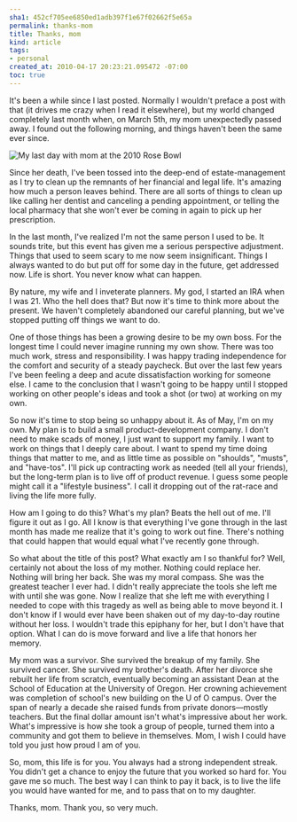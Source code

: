 ```yaml
--- 
sha1: 452cf705ee6850ed1adb397f1e67f02662f5e65a
permalink: thanks-mom
title: Thanks, mom
kind: article
tags: 
- personal
created_at: 2010-04-17 20:23:21.095472 -07:00
toc: true
---
```

It's been a while since I last posted. Normally I wouldn't preface a post with
that (it drives me crazy when I read it elsewhere), but my world changed
completely last month when, on March 5th, my mom unexpectedly passed 
away. I found out the following morning, and things haven't been the same
ever since.

<img class="left" src="/images/2010/04/rosebowl.jpeg" title="My last day with mom at the 2010 Rose Bowl"/>

Since her death, I've been tossed into the deep-end of estate-management as
I try to clean up the remnants of her financial and legal life. It's amazing
how much a person leaves behind. There are all sorts of things to clean up like 
calling her dentist and canceling a pending appointment, or telling the local
pharmacy that she won't ever be coming in again to pick up her prescription.

In the last month, I've realized I'm not the same person I used to be. It sounds
trite, but this event has given me a serious perspective 
adjustment. Things that used to seem scary to me now seem insignificant.
Things I always wanted to do but put off for some day in the future, get 
addressed now. Life is short. You never know what can happen.

By nature, my wife and I inveterate planners. My god, I started an IRA when
I was 21. Who the hell does that? But now it's time to think more about
the present. We haven't completely abandoned our careful planning, but we've
stopped putting off things we want to do.

One of those things has been a growing desire to be my own boss. For
the longest time I could never imagine running my own show. There was
too much work, stress and responsibility. I was happy trading independence for
the comfort and security of a steady paycheck. But over the last few years 
I've been feeling a deep and acute dissatisfaction working for someone else.
I came to the conclusion that I wasn't going to be happy until I stopped
working on other people's ideas and took a shot (or two) at working on my own.

So now it's time to stop being so unhappy about it. As of May, I'm on my own.
My plan is to build a small product-development company. I don't need to make
scads of money, I just want to support my family. I want to work on things that
I deeply care about. I want to spend my time doing things that matter to me, 
and as little time as possible on "shoulds", "musts", and "have-tos". I'll 
pick up contracting work as needed (tell all your friends), 
but the long-term plan is to live off of product revenue. I guess some people
might call it a "lifestyle business". I call it dropping out of the rat-race
and living the life more fully.

How am I going to do this? What's my plan? Beats the hell out of me. I'll
figure it out as I go. All I know is that everything I've gone through in the
last month has made me realize that it's going to work out fine. There's 
nothing that could happen that would equal what I've recently gone through.

So what about the title of this post? What exactly am I so thankful for?
Well, certainly not about the loss of my mother. Nothing could replace her.
Nothing will bring her back. She was my moral compass. She was the greatest
teacher I ever had. I didn't really appreciate the tools she left me with
until she was gone. Now I realize that she left me with everything I needed 
to cope with this tragedy as well as being able to move beyond it. I don't 
know if I would ever have been shaken out of my day-to-day routine without her 
loss. I wouldn't trade this epiphany for her, but I don't have that option. 
What I can do is move forward and live a life that honors her memory.

My mom was a survivor. She survived the breakup of my family. She survived
cancer. She survived my brother's death. After her divorce she rebuilt her
life from scratch, eventually becoming an assistant Dean at the School of
Education at the University of Oregon. Her crowning achievement was completion
of school's new building on the U of O campus. Over the span of nearly a decade
she raised funds from private donors&mdash;mostly teachers. But the final
dollar amount isn't what's impressive about her work. What's impressive is
how she took a group of people, turned them into a community and got them to
believe in themselves. Mom, I wish I could have told you just how proud I am 
of you.

So, mom, this life is for you. You always had a strong independent streak. You
didn't get a chance to enjoy the future that you worked so hard for. You 
gave me so much. The best way I can think to pay it back, is to live the life
you would have wanted for me, and to pass that on to my daughter.

Thanks, mom. Thank you, so very much.
